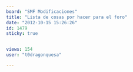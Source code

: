 ```yaml
---
board: "SMF Modificaciones"
title: "Lista de cosas por hacer para el foro"
date: "2012-10-15 15:26:26"
id: 1479
sticky: true


views: 154
user: "t0dragonquesa"

---
```

